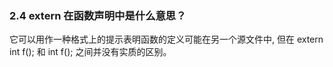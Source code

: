 ### 2.4 extern 在函数声明中是什么意思？
它可以用作一种格式上的提示表明函数的定义可能在另一个源文件中, 但在
	extern int f();
和
	int f();
之间并没有实质的区别。
